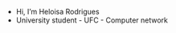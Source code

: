 - Hi, I’m Heloisa Rodrigues
- University student - UFC - Computer network

<!---
hisarod/hisarod is a ✨ special ✨ repository because its `README.md` (this file) appears on your GitHub profile.
You can click the Preview link to take a look at your changes.
--->
